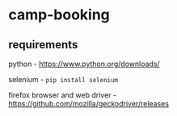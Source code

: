 # camp-booking

## requirements
python - https://www.python.org/downloads/

selenium - `pip install selenium`

firefox browser and web driver - https://github.com/mozilla/geckodriver/releases
